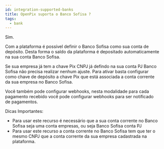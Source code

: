 ```yaml
---
id: integration-supported-banks
title: OpenPix suporta o Banco Sofisa ?
tags:
  - bank
---
```


Sim.

Com a plataforma é possível definir o Banco Sofisa como sua conta de depósito. Desta forma o saldo da plataforma é depositado automaticamente na sua conta Banco Sofisa.

Se sua empresa já tem a chave Pix CNPJ já defindo na sua conta PJ Banco Sofisa não precisa realizar nenhum ajuste. Para ativar basta configurar como chave de depósito a chave Pix que está associada a conta corrente da sua empresa no Banco Sofisa.

Você também pode configurar webhooks, nesta modalidade para cada pagamento recebido você pode configurar webhooks para ser notificado de pagamentos.

Dicas Importantes:

- Para usar este recurso é necessário que a sua conta corrente no Banco Sofisa seja uma conta empresas, ou seja Banco Sofisa conta PJ
- Para usar este recurso a conta corrente no Banco Sofisa tem que ter o mesmo CNPJ que a conta corrente da sua empresa cadastrada na plataforma.
